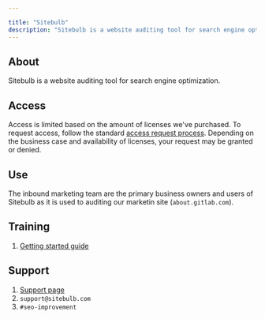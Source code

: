```yaml
---

title: "Sitebulb"
description: "Sitebulb is a website auditing tool for search engine optimization."
---
```








## About

Sitebulb is a website auditing tool for search engine optimization.

## Access

Access is limited based on the amount of licenses we've purchased. To request access, follow the standard [access request process](/handbook/business-technology/end-user-services/onboarding-access-requests/access-requests/). Depending on the business case and availability of licenses, your request may be granted or denied.

## Use

The inbound marketing team are the primary business owners and users of Sitebulb as it is used to auditing our marketin site (`about.gitlab.com`). 

## Training

1. [Getting started guide](https://sitebulb.com/documentation/getting-started/)

## Support

1. [Support page](https://sitebulb.com/support/)
1. `support@sitebulb.com`
1. `#seo-improvement`

